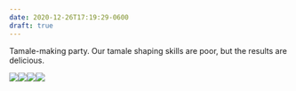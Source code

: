 ```yaml
---
date: 2020-12-26T17:19:29-0600
draft: true
---
```




Tamale-making party. Our tamale shaping skills are poor, but the results are delicious.

![](/images/2020/d99ace71be.jpg)![](uploads/2020/2dab63bede.jpg)![](uploads/2020/ea08f59922.jpg)![](uploads/2020/0d8168ad51.jpg)



